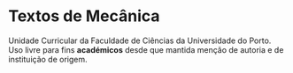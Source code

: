 # Textos de Mecânica 
Unidade Curricular da Faculdade de Ciências da Universidade do Porto. Uso livre para fins **académicos** desde que mantida menção de autoria e de instituição de origem.
